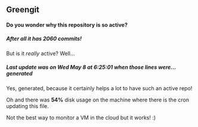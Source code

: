 ## Greengit

#### Do you wonder why this repository is so active?

##### After all it has 2060 commits!

But is it *really* active? Well...

##### Last update was on Wed May 8 at 6:25:01 when those lines were... generated

Yes, generated, because it certainly helps a lot to have such an active repo!

Oh and there was **54%** disk usage on the machine
where there is the cron updating this file.

Not the best way to monitor a VM in the cloud but it works! :)

